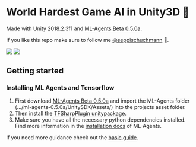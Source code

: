 # World Hardest Game AI in Unity3D 🤖

Made with Unity 2018.2.3f1 and [ML-Agents Beta 0.5.0a](https://github.com/Unity-Technologies/ml-agents/releases/tag/0.5.0a).

If you like this repo make sure to follow me [@seppischuchmann](https://www.instagram.com/seppischuchmann/) 👋.

![](https://media.giphy.com/media/5Yt3TNolfTA1y6kGtl/giphy.gif)
![](https://media.giphy.com/media/lILAOCq5IfXYaN0uAR/giphy.gif)

## Getting started
### Installing ML Agents and Tensorflow
1. First download [ML-Agents Beta 0.5.0a](https://github.com/Unity-Technologies/ml-agents/releases/tag/0.5.0a) and import the ML-Agents folder (.../ml-agents-0.5.0a/UnitySDK/Assets/) into the projects asset folder.
2. Then install the [TFSharpPlugin unitypackage](https://s3.amazonaws.com/unity-ml-agents/0.5/TFSharpPlugin.unitypackage). 
3. Make sure you have all the necessary python dependencies installed. Find more information in the [installation docs](https://github.com/Unity-Technologies/ml-agents/blob/master/docs/Installation.md) of ML-Agents.

If you need more guidance check out the [basic guide](https://github.com/Unity-Technologies/ml-agents/blob/master/docs/Basic-Guide.md).


